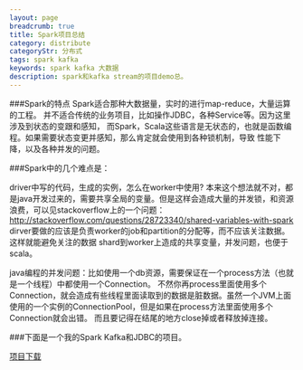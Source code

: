 ```yaml
---
layout: page
breadcrumb: true
title: Spark项目总结
category: distribute
categoryStr: 分布式
tags: spark kafka
keywords: spark kafka 大数据
description: spark和kafka stream的项目demo总。
---
```


###Spark的特点
Spark适合那种大数据量，实时的进行map-reduce，大量运算的工程。
并不适合传统的业务项目，比如操作JDBC，各种Service等。因为这里涉及到状态的变跟和感知，
而Spark，Scala这些语言是无状态的，也就是函数编程。如果需要状态变更并感知，那么肯定就会使用到各种锁机制，导致
性能下降，以及各种并发的问题。

###Spark中的几个难点是：

driver中写的代码，生成的实例，怎么在worker中使用?
本来这个想法就不对，都是java开发过来的，需要共享全局的变量。但是这样会造成大量的并发锁，和资源浪费，可以见stackoverflow上的一个问题：http://stackoverflow.com/questions/28723340/shared-variables-with-spark
dirver要做的应该是负责worker的job和partition的分配等，而不应该关注数据。这样就能避免关注的数据
shard到worker上造成的共享变量，并发问题，也便于scala。

java编程的并发问题：比如使用一个db资源，需要保证在一个process方法（也就是一个线程）中都使用一个Connection。
不然你再process里面使用多个Connection，就会造成有些线程里面读取到的数据是脏数据。虽然一个JVM上面使用的一个实例的ConnectionPool，但是如果在process方法里面使用多个Connection就会出错。
而且要记得在结尾的地方close掉或者释放掉连接。

###下面是一个我的Spark Kafka和JDBC的项目。

<a href="http://7xtlm4.com1.z0.glb.clouddn.com/ticket.rar?attname=&e=1489227044&token=iW0qYJJiTzAzo6tK3XT0_PCcPcAtWXyvwgsd5Ed3:VorljIvzNKXi0iZxp9egKKZCa40">
项目下载</a>
